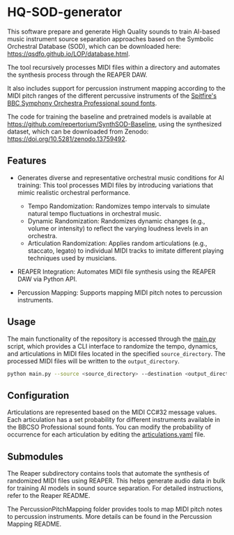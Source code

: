 # HQ-SOD-generator

This software prepare and generate High Quality sounds to train AI-based music instrument source separation approaches based on the Symbolic Orchestral Database (SOD), which can be downloaded here: https://qsdfo.github.io/LOP/database.html.

The tool recursively processes MIDI files within a directory and automates the synthesis process through the REAPER DAW.

It also includes support for percussion instrument mapping according to the MIDI pitch ranges of the different percussive instruments of the [Spitfire's BBC Symphony Orchestra Professional sound fonts](https://www.spitfireaudio.com/bbc-symphony-orchestra-professional).

The code for training the baseline and pretrained models is available at https://github.com/repertorium/SynthSOD-Baseline, using the synthesized dataset, which can be downloaded from Zenodo: https://doi.org/10.5281/zenodo.13759492.

## Features

- Generates diverse and representative orchestral music conditions for AI training: This tool processes MIDI files by introducing variations that mimic realistic orchestral performance.
  - Tempo Randomization: Randomizes tempo intervals to simulate natural tempo fluctuations in orchestral music.
  - Dynamic Randomization: Randomizes dynamic changes (e.g., volume or intensity) to reflect the varying loudness levels in an orchestra.
  - Articulation Randomization: Applies random articulations (e.g., staccato, legato) to individual MIDI tracks to imitate different playing techniques used by musicians.

- REAPER Integration: Automates MIDI file synthesis using the REAPER DAW via Python API.
  
- Percussion Mapping: Supports mapping MIDI pitch notes to percussion instruments.

## Usage

The main functionality of the repository is accessed through the [main.py](./main.py) script, which provides a CLI interface to randomize the tempo, dynamics, and articulations in MIDI files located in the specified `source_directory`. The processed MIDI files will be written to the `output_directory`.

```bash
python main.py --source <source_directory> --destination <output_directory>
```
## Configuration

Articulations are represented based on the MIDI CC#32 message values. Each articulation has a set probability for different instruments available in the BBCSO Professional sound fonts. You can modify the probability of occurrence for each articulation by editing the [articulations.yaml](./articulations.yaml) file.

## Submodules

The Reaper subdirectory contains tools that automate the synthesis of randomized MIDI files using REAPER. This helps generate audio data in bulk for training AI models in sound source separation. For detailed instructions, refer to the Reaper README.

The PercussionPitchMapping folder provides tools to map MIDI pitch notes to percussion instruments. More details can be found in the Percussion Mapping README.
